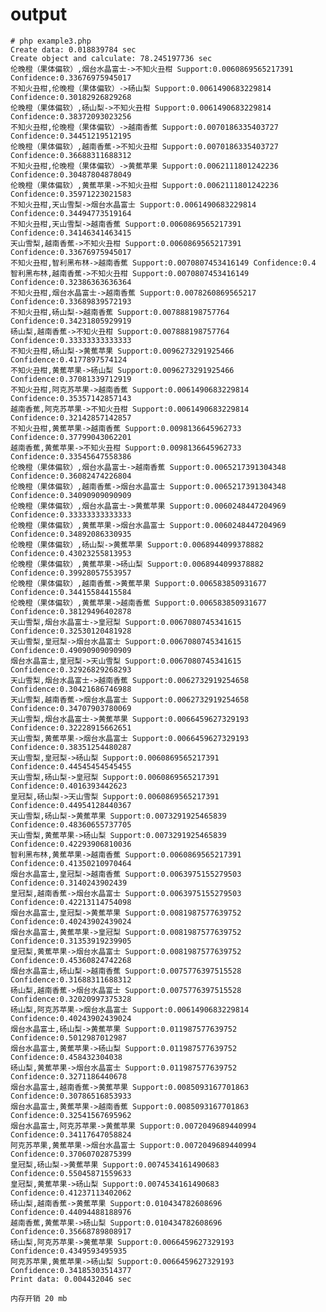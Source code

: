 # output

	# php example3.php
	Create data: 0.018839784 sec
	Create object and calculate: 78.245197736 sec
	伦晚橙（果体偏软）,烟台水晶富士->不知火丑柑 Support:0.0060869565217391 Confidence:0.33676975945017
	不知火丑柑,伦晚橙（果体偏软）->砀山梨 Support:0.0061490683229814 Confidence:0.30182926829268
	伦晚橙（果体偏软）,砀山梨->不知火丑柑 Support:0.0061490683229814 Confidence:0.38372093023256
	不知火丑柑,伦晚橙（果体偏软）->越南香蕉 Support:0.0070186335403727 Confidence:0.34451219512195
	伦晚橙（果体偏软）,越南香蕉->不知火丑柑 Support:0.0070186335403727 Confidence:0.36688311688312
	不知火丑柑,伦晚橙（果体偏软）->黄蕉苹果 Support:0.0062111801242236 Confidence:0.30487804878049
	伦晚橙（果体偏软）,黄蕉苹果->不知火丑柑 Support:0.0062111801242236 Confidence:0.35971223021583
	不知火丑柑,天山雪梨->烟台水晶富士 Support:0.0061490683229814 Confidence:0.34494773519164
	不知火丑柑,天山雪梨->越南香蕉 Support:0.0060869565217391 Confidence:0.34146341463415
	天山雪梨,越南香蕉->不知火丑柑 Support:0.0060869565217391 Confidence:0.33676975945017
	不知火丑柑,智利黑布林->越南香蕉 Support:0.0070807453416149 Confidence:0.4
	智利黑布林,越南香蕉->不知火丑柑 Support:0.0070807453416149 Confidence:0.32386363636364
	不知火丑柑,烟台水晶富士->越南香蕉 Support:0.0078260869565217 Confidence:0.33689839572193
	不知火丑柑,砀山梨->越南香蕉 Support:0.007888198757764 Confidence:0.34231805929919
	砀山梨,越南香蕉->不知火丑柑 Support:0.007888198757764 Confidence:0.33333333333333
	不知火丑柑,砀山梨->黄蕉苹果 Support:0.0096273291925466 Confidence:0.4177897574124
	不知火丑柑,黄蕉苹果->砀山梨 Support:0.0096273291925466 Confidence:0.37081339712919
	不知火丑柑,阿克苏苹果->越南香蕉 Support:0.0061490683229814 Confidence:0.35357142857143
	越南香蕉,阿克苏苹果->不知火丑柑 Support:0.0061490683229814 Confidence:0.32142857142857
	不知火丑柑,黄蕉苹果->越南香蕉 Support:0.0098136645962733 Confidence:0.37799043062201
	越南香蕉,黄蕉苹果->不知火丑柑 Support:0.0098136645962733 Confidence:0.33545647558386
	伦晚橙（果体偏软）,烟台水晶富士->越南香蕉 Support:0.0065217391304348 Confidence:0.36082474226804
	伦晚橙（果体偏软）,越南香蕉->烟台水晶富士 Support:0.0065217391304348 Confidence:0.34090909090909
	伦晚橙（果体偏软）,烟台水晶富士->黄蕉苹果 Support:0.0060248447204969 Confidence:0.33333333333333
	伦晚橙（果体偏软）,黄蕉苹果->烟台水晶富士 Support:0.0060248447204969 Confidence:0.34892086330935
	伦晚橙（果体偏软）,砀山梨->黄蕉苹果 Support:0.0068944099378882 Confidence:0.43023255813953
	伦晚橙（果体偏软）,黄蕉苹果->砀山梨 Support:0.0068944099378882 Confidence:0.39928057553957
	伦晚橙（果体偏软）,越南香蕉->黄蕉苹果 Support:0.006583850931677 Confidence:0.34415584415584
	伦晚橙（果体偏软）,黄蕉苹果->越南香蕉 Support:0.006583850931677 Confidence:0.38129496402878
	天山雪梨,烟台水晶富士->皇冠梨 Support:0.0067080745341615 Confidence:0.32530120481928
	天山雪梨,皇冠梨->烟台水晶富士 Support:0.0067080745341615 Confidence:0.49090909090909
	烟台水晶富士,皇冠梨->天山雪梨 Support:0.0067080745341615 Confidence:0.32926829268293
	天山雪梨,烟台水晶富士->越南香蕉 Support:0.0062732919254658 Confidence:0.30421686746988
	天山雪梨,越南香蕉->烟台水晶富士 Support:0.0062732919254658 Confidence:0.34707903780069
	天山雪梨,烟台水晶富士->黄蕉苹果 Support:0.0066459627329193 Confidence:0.32228915662651
	天山雪梨,黄蕉苹果->烟台水晶富士 Support:0.0066459627329193 Confidence:0.38351254480287
	天山雪梨,皇冠梨->砀山梨 Support:0.0060869565217391 Confidence:0.44545454545455
	天山雪梨,砀山梨->皇冠梨 Support:0.0060869565217391 Confidence:0.4016393442623
	皇冠梨,砀山梨->天山雪梨 Support:0.0060869565217391 Confidence:0.44954128440367
	天山雪梨,砀山梨->黄蕉苹果 Support:0.0073291925465839 Confidence:0.48360655737705
	天山雪梨,黄蕉苹果->砀山梨 Support:0.0073291925465839 Confidence:0.42293906810036
	智利黑布林,黄蕉苹果->越南香蕉 Support:0.0060869565217391 Confidence:0.41350210970464
	烟台水晶富士,皇冠梨->越南香蕉 Support:0.0063975155279503 Confidence:0.3140243902439
	皇冠梨,越南香蕉->烟台水晶富士 Support:0.0063975155279503 Confidence:0.42213114754098
	烟台水晶富士,皇冠梨->黄蕉苹果 Support:0.0081987577639752 Confidence:0.40243902439024
	烟台水晶富士,黄蕉苹果->皇冠梨 Support:0.0081987577639752 Confidence:0.31353919239905
	皇冠梨,黄蕉苹果->烟台水晶富士 Support:0.0081987577639752 Confidence:0.45360824742268
	烟台水晶富士,砀山梨->越南香蕉 Support:0.0075776397515528 Confidence:0.31688311688312
	砀山梨,越南香蕉->烟台水晶富士 Support:0.0075776397515528 Confidence:0.32020997375328
	砀山梨,阿克苏苹果->烟台水晶富士 Support:0.0061490683229814 Confidence:0.40243902439024
	烟台水晶富士,砀山梨->黄蕉苹果 Support:0.011987577639752 Confidence:0.5012987012987
	烟台水晶富士,黄蕉苹果->砀山梨 Support:0.011987577639752 Confidence:0.458432304038
	砀山梨,黄蕉苹果->烟台水晶富士 Support:0.011987577639752 Confidence:0.3271186440678
	烟台水晶富士,越南香蕉->黄蕉苹果 Support:0.0085093167701863 Confidence:0.30786516853933
	烟台水晶富士,黄蕉苹果->越南香蕉 Support:0.0085093167701863 Confidence:0.32541567695962
	烟台水晶富士,阿克苏苹果->黄蕉苹果 Support:0.0072049689440994 Confidence:0.34117647058824
	阿克苏苹果,黄蕉苹果->烟台水晶富士 Support:0.0072049689440994 Confidence:0.37060702875399
	皇冠梨,砀山梨->黄蕉苹果 Support:0.0074534161490683 Confidence:0.55045871559633
	皇冠梨,黄蕉苹果->砀山梨 Support:0.0074534161490683 Confidence:0.41237113402062
	砀山梨,越南香蕉->黄蕉苹果 Support:0.010434782608696 Confidence:0.44094488188976
	越南香蕉,黄蕉苹果->砀山梨 Support:0.010434782608696 Confidence:0.35668789808917
	砀山梨,阿克苏苹果->黄蕉苹果 Support:0.0066459627329193 Confidence:0.4349593495935
	阿克苏苹果,黄蕉苹果->砀山梨 Support:0.0066459627329193 Confidence:0.34185303514377
	Print data: 0.004432046 sec

	内存开销 20 mb
